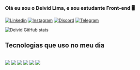 
### Olá eu sou o Deivid Lima, e sou estudante Front-end 🖥️

[![Linkedin](	https://img.shields.io/badge/LinkedIn-0077B5?style=for-the-badge&logo=linkedin&logoColor=white)](www.linkedin.com/in/deivid-lima-24b338206)
[![Instagram](https://img.shields.io/badge/Instagram-E4405F?style=for-the-badge&logo=instagram&logoColor=white)](https://www.instagram.com/deividx_ofc/)
[![Discord](https://img.shields.io/badge/Discord-7289DA?style=for-the-badge&logo=discord&logoColor=white)](https://discord.gg/zCc4fQKX)
[![Telegram](https://img.shields.io/badge/Telegram-2CA5E0?style=for-the-badge&logo=telegram&logoColor=white)](https://t.me/DeividLima7)

![Deivid GitHub stats](https://github-readme-stats.vercel.app/api?username=DeividLima20&show_icons=true&theme=dark)

## Tecnologias que uso no meu dia

<div style="display: inline-block"><br/>
<img  align="center" alt"html5" src="https://img.shields.io/badge/HTML5-E34F26?style=for-the-badge&logo=html5&logoColor=white" />
<img  align="center" alt"css3" src="https://img.shields.io/badge/CSS3-1572B6?style=for-the-badge&logo=css3&logoColor=white" /> 
<img  align="center" alt"js" src="https://img.shields.io/badge/JavaScript-F7DF1E?style=for-the-badge&logo=javascript&logoColor=black" />
<img  align="center" alt"bootstrap" src="https://img.shields.io/badge/Bootstrap-563D7C?style=for-the-badge&logo=bootstrap&logoColor=white" />
<img  align="center" alt"jquery" src="https://img.shields.io/badge/jQuery-0769AD?style=for-the-badge&logo=jquery&logoColor=white" />
<img  align="center" alt"angular" src="https://img.shields.io/badge/Angular-DD0031?style=for-the-badge&logo=angular&logoColor=white" />
</div>


